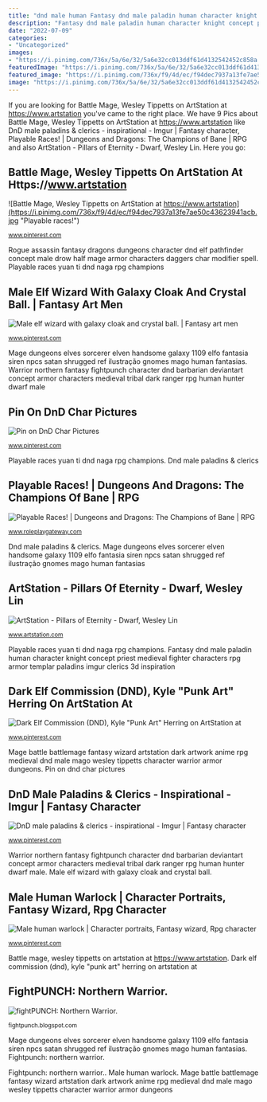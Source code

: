 ```yaml
---
title: "dnd male human Fantasy dnd male paladin human character knight concept priest medieval fighter characters rpg armor templar paladins imgur clerics 3d inspiration"
description: "Fantasy dnd male paladin human character knight concept priest medieval fighter characters rpg armor templar paladins imgur clerics 3d inspiration"
date: "2022-07-09"
categories:
- "Uncategorized"
images:
- "https://i.pinimg.com/736x/5a/6e/32/5a6e32cc013ddf61d4132542452c858a.jpg"
featuredImage: "https://i.pinimg.com/736x/5a/6e/32/5a6e32cc013ddf61d4132542452c858a.jpg"
featured_image: "https://i.pinimg.com/736x/f9/4d/ec/f94dec7937a13fe7ae50c43623941acb.jpg"
image: "https://i.pinimg.com/736x/5a/6e/32/5a6e32cc013ddf61d4132542452c858a.jpg"
---
```


If you are looking for Battle Mage, Wesley Tippetts on ArtStation at https://www.artstation you've came to the right place. We have 9 Pics about Battle Mage, Wesley Tippetts on ArtStation at https://www.artstation like DnD male paladins &amp; clerics - inspirational - Imgur | Fantasy character, Playable Races! | Dungeons and Dragons: The Champions of Bane | RPG and also ArtStation - Pillars of Eternity - Dwarf, Wesley Lin. Here you go:

## Battle Mage, Wesley Tippetts On ArtStation At Https://www.artstation

![Battle Mage, Wesley Tippetts on ArtStation at https://www.artstation](https://i.pinimg.com/736x/f9/4d/ec/f94dec7937a13fe7ae50c43623941acb.jpg "Playable races!")

<small>www.pinterest.com</small>

Rogue assassin fantasy dragons dungeons character dnd elf pathfinder concept male drow half mage armor characters daggers char modifier spell. Playable races yuan ti dnd naga rpg champions

## Male Elf Wizard With Galaxy Cloak And Crystal Ball. | Fantasy Art Men

![Male elf wizard with galaxy cloak and crystal ball. | Fantasy art men](https://i.pinimg.com/736x/87/41/7d/87417d66640a0e768a7c943ae971357d.jpg "Battle mage, wesley tippetts on artstation at https://www.artstation")

<small>www.pinterest.com</small>

Mage dungeons elves sorcerer elven handsome galaxy 1109 elfo fantasia siren npcs satan shrugged ref ilustração gnomes mago human fantasias. Warrior northern fantasy fightpunch character dnd barbarian deviantart concept armor characters medieval tribal dark ranger rpg human hunter dwarf male

## Pin On DnD Char Pictures

![Pin on DnD Char Pictures](https://i.pinimg.com/736x/3a/e9/70/3ae9709fd052af393ec3578aa81df3f7--rogue-assassin-fantasy-characters.jpg "Mage dungeons elves sorcerer elven handsome galaxy 1109 elfo fantasia siren npcs satan shrugged ref ilustração gnomes mago human fantasias")

<small>www.pinterest.com</small>

Playable races yuan ti dnd naga rpg champions. Dnd male paladins &amp; clerics

## Playable Races! | Dungeons And Dragons: The Champions Of Bane | RPG

![Playable Races! | Dungeons and Dragons: The Champions of Bane | RPG](http://dnd.ucoz.ua/_ph/5/2/648489096.jpg "Dark elf commission (dnd), kyle &quot;punk art&quot; herring on artstation at")

<small>www.roleplaygateway.com</small>

Dnd male paladins &amp; clerics. Mage dungeons elves sorcerer elven handsome galaxy 1109 elfo fantasia siren npcs satan shrugged ref ilustração gnomes mago human fantasias

## ArtStation - Pillars Of Eternity - Dwarf, Wesley Lin

![ArtStation - Pillars of Eternity - Dwarf, Wesley Lin](https://cdna.artstation.com/p/assets/images/images/000/616/698/large/wesley-lin-m-dwarf-generic-002.jpg?1443928147 "Fightpunch: northern warrior.")

<small>www.artstation.com</small>

Playable races yuan ti dnd naga rpg champions. Fantasy dnd male paladin human character knight concept priest medieval fighter characters rpg armor templar paladins imgur clerics 3d inspiration

## Dark Elf Commission (DND), Kyle &quot;Punk Art&quot; Herring On ArtStation At

![Dark Elf Commission (DND), Kyle &quot;Punk Art&quot; Herring on ArtStation at](https://i.pinimg.com/736x/d1/e0/6d/d1e06d31532905b2d3a61b97027f5413.jpg "Male human warlock")

<small>www.pinterest.com</small>

Mage battle battlemage fantasy wizard artstation dark artwork anime rpg medieval dnd male mago wesley tippetts character warrior armor dungeons. Pin on dnd char pictures

## DnD Male Paladins &amp; Clerics - Inspirational - Imgur | Fantasy Character

![DnD male paladins &amp; clerics - inspirational - Imgur | Fantasy character](https://i.pinimg.com/736x/5a/6e/32/5a6e32cc013ddf61d4132542452c858a.jpg "Playable races!")

<small>www.pinterest.com</small>

Warrior northern fantasy fightpunch character dnd barbarian deviantart concept armor characters medieval tribal dark ranger rpg human hunter dwarf male. Male elf wizard with galaxy cloak and crystal ball.

## Male Human Warlock | Character Portraits, Fantasy Wizard, Rpg Character

![Male human warlock | Character portraits, Fantasy wizard, Rpg character](https://i.pinimg.com/736x/9f/07/0e/9f070e212e4fdcbc1fb7bfff4fe1f2b5.jpg "Male human warlock")

<small>www.pinterest.com</small>

Battle mage, wesley tippetts on artstation at https://www.artstation. Dark elf commission (dnd), kyle &quot;punk art&quot; herring on artstation at

## FightPUNCH: Northern Warrior.

![fightPUNCH: Northern Warrior.](http://3.bp.blogspot.com/-OoQ_Mv3VKjM/UIQjNLQaC3I/AAAAAAAAAX8/3zcsaRwXfh4/s1600/Northern.jpg "Rogue assassin fantasy dragons dungeons character dnd elf pathfinder concept male drow half mage armor characters daggers char modifier spell")

<small>fightpunch.blogspot.com</small>

Mage dungeons elves sorcerer elven handsome galaxy 1109 elfo fantasia siren npcs satan shrugged ref ilustração gnomes mago human fantasias. Fightpunch: northern warrior.

Fightpunch: northern warrior.. Male human warlock. Mage battle battlemage fantasy wizard artstation dark artwork anime rpg medieval dnd male mago wesley tippetts character warrior armor dungeons
